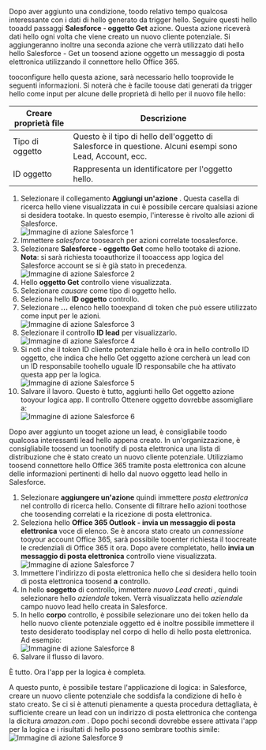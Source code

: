 Dopo aver aggiunto una condizione, toodo relativo tempo qualcosa interessante con i dati di hello generato da trigger hello. Seguire questi hello tooadd passaggi **Salesforce - oggetto Get** azione. Questa azione riceverà dati hello ogni volta che viene creato un nuovo cliente potenziale. Si aggiungeranno inoltre una seconda azione che verrà utilizzato dati hello hello Salesforce - Get un toosend azione oggetto un messaggio di posta elettronica utilizzando il connettore hello Office 365.  

tooconfigure hello questa azione, sarà necessario hello tooprovide le seguenti informazioni. Si noterà che è facile toouse dati generati da trigger hello come input per alcune delle proprietà di hello per il nuovo file hello:

| Creare proprietà file | Descrizione |
| --- | --- |
| Tipo di oggetto |Questo è il tipo di hello dell'oggetto di Salesforce in questione. Alcuni esempi sono Lead, Account, ecc. |
| ID oggetto |Rappresenta un identificatore per l'oggetto hello. |

1. Selezionare il collegamento **Aggiungi un'azione** . Questa casella di ricerca hello viene visualizzata in cui è possibile cercare qualsiasi azione si desidera tootake. In questo esempio, l'interesse è rivolto alle azioni di Salesforce.      
   ![Immagine di azione Salesforce 1](./media/connectors-create-api-salesforce/action-1.png)  
2. Immettere *salesforce* toosearch per azioni correlate toosalesforce.
3. Selezionare **Salesforce - oggetto Get** come hello tootake di azione.   **Nota**: si sarà richiesta tooauthorize il tooaccess app logica del Salesforce account se si è già stato in precedenza.    
   ![Immagine di azione Salesforce 2](./media/connectors-create-api-salesforce/action-2.png)    
4. Hello **oggetto Get** controllo viene visualizzata.  
5. Selezionare *causare* come tipo di oggetto hello.
6. Seleziona hello **ID oggetto** controllo.
7. Selezionare **...**  elenco hello tooexpand di token che può essere utilizzato come input per le azioni.       
   ![Immagine di azione Salesforce 3](./media/connectors-create-api-salesforce/action-3.png)    
8. Selezionare il controllo **ID lead** per visualizzarlo.   
   ![Immagine di azione Salesforce 4](./media/connectors-create-api-salesforce/action-4.png)     
9. Si noti che il token ID cliente potenziale hello è ora in hello controllo ID oggetto, che indica che hello Get oggetto azione cercherà un lead con un ID responsabile toohello uguale ID responsabile che ha attivato questa app per la logica.  
   ![Immagine di azione Salesforce 5](./media/connectors-create-api-salesforce/action-5.png)  
10. Salvare il lavoro. Questo è tutto, aggiunti hello Get oggetto azione tooyour logica app. Il controllo Ottenere oggetto dovrebbe assomigliare a:     
    ![Immagine di azione Salesforce 6](./media/connectors-create-api-salesforce/action-6.png)  

Dopo aver aggiunto un tooget azione un lead, è consigliabile toodo qualcosa interessanti lead hello appena creato. In un'organizzazione, è consigliabile toosend un toonotify di posta elettronica una lista di distribuzione che è stato creato un nuovo cliente potenziale. Utilizziamo toosend connettore hello Office 365 tramite posta elettronica con alcune delle informazioni pertinenti di hello dal nuovo oggetto lead hello in Salesforce.  

1. Selezionare **aggiungere un'azione** quindi immettere *posta elettronica* nel controllo di ricerca hello. Consente di filtrare hello azioni toothose che toosending correlati e la ricezione di posta elettronica.  
2. Seleziona hello **Office 365 Outlook - invia un messaggio di posta elettronica** voce di elenco. Se è ancora stato creato un *connessione* tooyour account Office 365, sarà possibile tooenter richiesta il toocreate le credenziali di Office 365 it ora. Dopo avere completato, hello **invia un messaggio di posta elettronica** controllo viene visualizzata.        
   ![Immagine di azione Salesforce 7](./media/connectors-create-api-salesforce/action-7.png)  
3. Immettere l'indirizzo di posta elettronica hello che si desidera hello tooin di posta elettronica toosend **a** controllo.
4. In hello **soggetto** di controllo, immettere *nuovo Lead creati* , quindi selezionare hello *aziendale* token. Verrà visualizzata hello *aziendale* campo nuovo lead hello creata in Salesforce.  
5. In hello **corpo** controllo, è possibile selezionare uno dei token hello da hello nuovo cliente potenziale oggetto ed è inoltre possibile immettere il testo desiderato toodisplay nel corpo di hello di hello posta elettronica. Ad esempio:  
   ![Immagine di azione Salesforce 8](./media/connectors-create-api-salesforce/action-8.png)   
6. Salvare il flusso di lavoro.  

È tutto. Ora l'app per la logica è completa.  

A questo punto, è possibile testare l'applicazione di logica: in Salesforce, creare un nuovo cliente potenziale che soddisfa la condizione di hello è stato creato.  Se ci si è attenuti pienamente a questa procedura dettagliata, è sufficiente creare un lead con un indirizzo di posta elettronica che contenga la dicitura *amazon.com* . Dopo pochi secondi dovrebbe essere attivata l'app per la logica e i risultati di hello possono sembrare toothis simile:  
![Immagine di azione Salesforce 9](./media/connectors-create-api-salesforce/action-9.png)  

